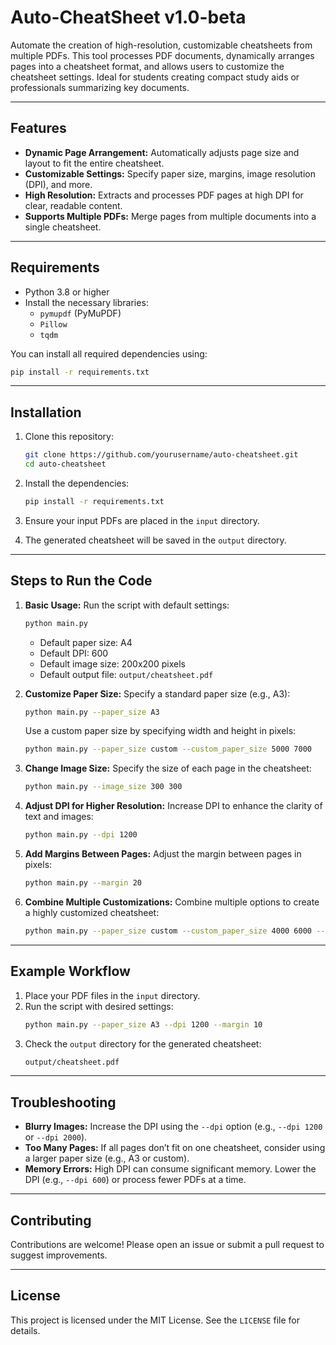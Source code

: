 # Auto-CheatSheet v1.0-beta

Automate the creation of high-resolution, customizable cheatsheets from multiple PDFs. This tool processes PDF documents, dynamically arranges pages into a cheatsheet format, and allows users to customize the cheatsheet settings. Ideal for students creating compact study aids or professionals summarizing key documents.

---

## Features
- **Dynamic Page Arrangement:** Automatically adjusts page size and layout to fit the entire cheatsheet.
- **Customizable Settings:** Specify paper size, margins, image resolution (DPI), and more.
- **High Resolution:** Extracts and processes PDF pages at high DPI for clear, readable content.
- **Supports Multiple PDFs:** Merge pages from multiple documents into a single cheatsheet.

---

## Requirements
- Python 3.8 or higher
- Install the necessary libraries:
  - `pymupdf` (PyMuPDF)
  - `Pillow`
  - `tqdm`

You can install all required dependencies using:
```bash
pip install -r requirements.txt
```

---

## Installation
1. Clone this repository:
   ```bash
   git clone https://github.com/yourusername/auto-cheatsheet.git
   cd auto-cheatsheet
   ```

2. Install the dependencies:
   ```bash
   pip install -r requirements.txt
   ```

3. Ensure your input PDFs are placed in the `input` directory.

4. The generated cheatsheet will be saved in the `output` directory.

---

## Steps to Run the Code

1. **Basic Usage:**
   Run the script with default settings:
   ```bash
   python main.py
   ```
   - Default paper size: A4
   - Default DPI: 600
   - Default image size: 200x200 pixels
   - Default output file: `output/cheatsheet.pdf`

2. **Customize Paper Size:**
   Specify a standard paper size (e.g., A3):
   ```bash
   python main.py --paper_size A3
   ```

   Use a custom paper size by specifying width and height in pixels:
   ```bash
   python main.py --paper_size custom --custom_paper_size 5000 7000
   ```

3. **Change Image Size:**
   Specify the size of each page in the cheatsheet:
   ```bash
   python main.py --image_size 300 300
   ```

4. **Adjust DPI for Higher Resolution:**
   Increase DPI to enhance the clarity of text and images:
   ```bash
   python main.py --dpi 1200
   ```

5. **Add Margins Between Pages:**
   Adjust the margin between pages in pixels:
   ```bash
   python main.py --margin 20
   ```

6. **Combine Multiple Customizations:**
   Combine multiple options to create a highly customized cheatsheet:
   ```bash
   python main.py --paper_size custom --custom_paper_size 4000 6000 --image_size 250 250 --dpi 1200 --margin 15
   ```

---

## Example Workflow
1. Place your PDF files in the `input` directory.
2. Run the script with desired settings:
   ```bash
   python main.py --paper_size A3 --dpi 1200 --margin 10
   ```
3. Check the `output` directory for the generated cheatsheet:
   ```bash
   output/cheatsheet.pdf
   ```

---

## Troubleshooting
- **Blurry Images:**
  Increase the DPI using the `--dpi` option (e.g., `--dpi 1200` or `--dpi 2000`).
- **Too Many Pages:**
  If all pages don’t fit on one cheatsheet, consider using a larger paper size (e.g., A3 or custom).
- **Memory Errors:**
  High DPI can consume significant memory. Lower the DPI (e.g., `--dpi 600`) or process fewer PDFs at a time.

---

## Contributing
Contributions are welcome! Please open an issue or submit a pull request to suggest improvements.

---

## License
This project is licensed under the MIT License. See the `LICENSE` file for details.
